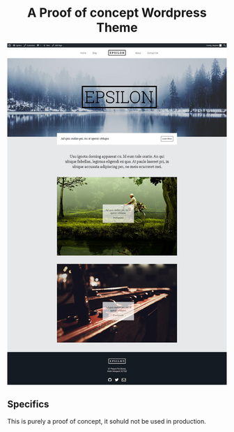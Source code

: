 <div align="center"><h1>A Proof of concept Wordpress Theme</h1></div>
<div align="center"><img src="media/epsilon_shot.png"></div>

## Specifics
This is purely a proof of concept, it sohuld not be used in production.